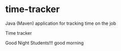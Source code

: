 # time-tracker
Java (Maven) application for tracking time on the job

Time tracker

Good Night Students!!!
good morning 
